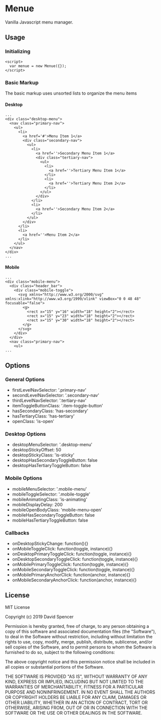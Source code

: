 # Menue

Vanilla Javascript menu manager.

## Usage

### Initializing

```
<script>
  var menue = new Menue({});
</script>
```

### Basic Markup

The basic markup uses unsorted lists to organize the menu items

#### Desktop

```
...
<div class="desktop-menu">
  <nav class="primary-nav">
    <ul>
      <li>
        <a href='#'>Menu Item 1</a>
        <div class="secondary-nav">
          <ul>
            <li>
              <a href=''>Secondary Menu Item 1</a>
              <div class="tertiary-nav">
                <ul>
                  <li>
                    <a href=''>Tertiary Menu Item 1</a>
                  </li>
                  <li>
                    <a href=''>Tertiary Menu Item 2</a>
                  </li>
                </ul>
              </div>
            </li>
            <li>
              <a href=''>Secondary Menu Item 2</a>
            </li>
          </ul>
        </div>
      </li>
      <li>
        <a href=''>Menu Item 2</a>
      </li>
    </ul>
  </nav>
</div>
...
```

#### Mobile

```
...
<div class="mobile-menu">
  <div class="header_bar">
    <div class="mobile-toggle">
      <svg xmlns="http://www.w3.org/2000/svg" xmlns:xlink="http://www.w3.org/1999/xlink" viewBox="0 0 48 48" focusable="false">
        <g>
          <rect x="15" y="16" width="18" height="2"></rect>
          <rect x="15" y="23" width="18" height="2"></rect>
          <rect x="15" y="30" width="18" height="2"></rect>
        </g>
      </svg>
    </div>
  </div>
  <nav class="primary-nav">
    <ul>
...
```

## Options

### General Options

-   firstLevelNavSelector: '.primary-nav'
-   secondLevelNavSelector: '.secondary-nav'
-   thirdLevelNavSelector: '.tertiary-nav'
-   itemToggleButtonClass: '.item-toggle-button'
-   hasSecondaryClass: 'has-secondary'
-   hasTertiaryClass: 'has-tertiary'
-   openClass: 'is-open'

### Desktop Options

-   desktopMenuSelector: '.desktop-menu'
-   desktopStickyOffset: 50
-   desktopStickyClass: 'is-sticky'
-   desktopHasSecondaryToggleButton: false
-   desktopHasTertiaryToggleButton: false

### Mobile Options

-   mobileMenuSelector: '.mobile-menu'
-   mobileToggleSelector: '.mobile-toggle'
-   mobileAnimatingClass: 'is-animating'
-   mobileDisplayDelay: 200
-   mobileOpenBodyClass: 'mobile-menu-open'
-   mobileHasSecondaryToggleButton: false
-   mobileHasTertiaryToggleButton: false

### Callbacks

-   onDesktopStickyChange: function(){}
-   onMobileToggleClick: function(toggle, instance){}
-   onDesktopPrimaryToggleClick: function(toggle, instance){}
-   onDesktopSecondaryToggleClick: function(toggle, instance){}
-   onMobilePrimaryToggleClick: function(toggle, instance){}
-   onMobileSecondaryToggleClick: function(toggle, instance){}
-   onMobilePrimaryAnchorClick: function(anchor, instance){}
-   onMobileSecondaryAnchorClick: function(anchor, instance){}

## License

MIT License

Copyright (c) 2019 David Spencer

Permission is hereby granted, free of charge, to any person obtaining a copy
of this software and associated documentation files (the "Software"), to deal
in the Software without restriction, including without limitation the rights
to use, copy, modify, merge, publish, distribute, sublicense, and/or sell
copies of the Software, and to permit persons to whom the Software is
furnished to do so, subject to the following conditions:

The above copyright notice and this permission notice shall be included in all
copies or substantial portions of the Software.

THE SOFTWARE IS PROVIDED "AS IS", WITHOUT WARRANTY OF ANY KIND, EXPRESS OR
IMPLIED, INCLUDING BUT NOT LIMITED TO THE WARRANTIES OF MERCHANTABILITY,
FITNESS FOR A PARTICULAR PURPOSE AND NONINFRINGEMENT. IN NO EVENT SHALL THE
AUTHORS OR COPYRIGHT HOLDERS BE LIABLE FOR ANY CLAIM, DAMAGES OR OTHER
LIABILITY, WHETHER IN AN ACTION OF CONTRACT, TORT OR OTHERWISE, ARISING FROM,
OUT OF OR IN CONNECTION WITH THE SOFTWARE OR THE USE OR OTHER DEALINGS IN THE
SOFTWARE.
